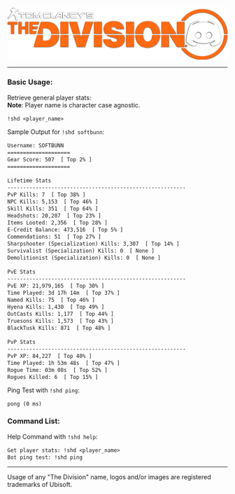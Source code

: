 <p align="center">
  <img width="510" src="https://github.com/charlespetchsy/discord-div2stats/blob/master/media/division-discord-banner.png">
</p>

---

### Basic Usage:
Retrieve general player stats: <br>
**Note**: Player name is character case agnostic.
```
!shd <player_name>
```
Sample Output for `!shd softbunn`:
```
Username: SOFTBUNN
====================
Gear Score: 507  [ Top 2% ]
====================

Lifetime Stats
---------------------------------------------------------
PvP Kills: 7  [ Top 38% ]
NPC Kills: 5,153  [ Top 46% ]
Skill Kills: 351  [ Top 64% ]
Headshots: 20,207  [ Top 23% ]
Items Looted: 2,356  [ Top 28% ]
E-Credit Balance: 473,516  [ Top 5% ]
Commendations: 51  [ Top 27% ]
Sharpshooter (Specialization) Kills: 3,307  [ Top 14% ]
Survivalist (Specialization) Kills: 0  [ None ]
Demolitionist (Specialization) Kills: 0  [ None ]

PvE Stats
---------------------------------------------------------
PvE XP: 21,979,165  [ Top 30% ]
Time Played: 3d 17h 14m  [ Top 37% ]
Named Kills: 75  [ Top 46% ]
Hyena Kills: 1,430  [ Top 49% ]
OutCasts Kills: 1,177  [ Top 44% ]
Truesons Kills: 1,573  [ Top 43% ]
BlackTusk Kills: 871  [ Top 48% ]

PvP Stats
---------------------------------------------------------
PvP XP: 84,227  [ Top 40% ]
Time Played: 1h 53m 48s  [ Top 47% ]
Rogue Time: 03m 08s  [ Top 52% ]
Rogues Killed: 6  [ Top 15% ]
```

Ping Test with `!shd ping`:
```
pong (0 ms)
```

### Command List:
Help Command with `!shd help`:
```
Get player stats: !shd <player_name>
Bot ping test: !shd ping
```

---
Usage of any "The Division" name, logos and/or images are registered trademarks of Ubisoft.

